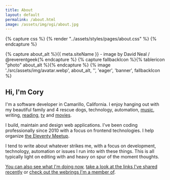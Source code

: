 ```yaml
---
title: About
layout: default
permalink: /about.html
image: /assets/img/ogi/about.jpg
---
```

{% capture css %}
  {% render "../assets/styles/pages/about.css" %}
{% endcapture %}
<style>{{ css }}</style>
<div class="avatar__wrapper flex--centered">
  {% capture about_alt %}{{ meta.siteName }} - image by David Neal / @reverentgeek{% endcapture %}
  {% capture fallbackIcon %}{% tablericon "photo" about_alt %}{% endcapture %}
  {% image './src/assets/img/avatar.webp', about_alt, '', 'eager', 'banner', fallbackIcon %}
</div>
<h2 class="page__header text-center">Hi, I'm Cory</h2>

I'm a software developer in Camarillo, California. I enjoy hanging out with my beautiful family and 4 rescue dogs, technology, automation, [music](https://last.fm/user/coryd_), writing, [reading](https://app.thestorygraph.com/profile/coryd), [tv](https://trakt.tv/users/cdransf) and [movies](https://trakt.tv/users/cdransf).

I build, maintain and design web applications. I've been coding professionally since 2010 with a focus on frontend technologies. I help organize [the Eleventy Meetup](https://11tymeetup.dev).

I tend to write about whatever strikes me, with a focus on development, technology, automation or issues I run into with these things. This is all typically light on editing with and heavy on spur of the moment thoughts.

[You can also see what I'm doing now](/now), [take a look at the links I've shared recently](/links) or [check out the webrings I'm a member of](/webrings).
